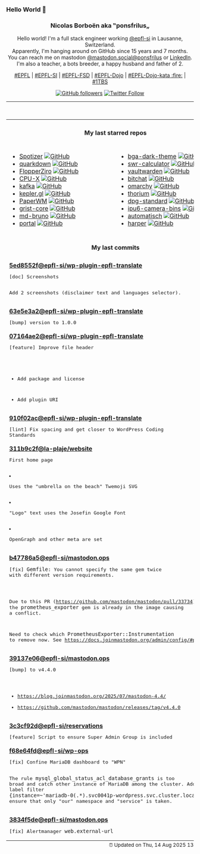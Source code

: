 ### Hello World 👋

<p align="center">
  <!-- use https://avatars.githubusercontent.com/u/176002?v=4 for your default github picture 
  <img src="https://raw.githubusercontent.com/ponsfrilus/ponsfrilus/master/img/ponsfrilus.png" title="Nicolas Borboën aka ‟ponsfrilus„" alt="Nicolas Borboën aka ‟ponsfrilus„" /> -->
  <h3 align="center">
    Nicolas Borboën aka ‟ponsfrilus„
  </h3>
  <p align="center">
    Hello world! I'm a full stack engineer working <a href="https://github.com/epfl-si">@epfl-si</a> in Lausanne, Switzerland.
    <br />Apparently, I'm hanging around on GitHub since 15 years and 7 months.
    <br />You can reach me on mastodon <a href="https://mastodon.social/@ponsfrilus" rel="me">@mastodon.social@ponsfrilus</a> or <a href="http://linkedin.com/in/nicolasborboen">LinkedIn</a>.
    <br />I'm also a teacher, a bots breeder, a happy husband and father of 2.
  </p>
  <p align="center">
    <a href="https://www.epfl.ch">#EPFL</a> | 
    <a href="https://github.com/epfl-si/">#EPFL-SI</a> | 
    <a href="https://github.com/epfl-fsd">#EPFL-FSD</a> | 
    <a href="https://github.com/topics/epfl-dojo">#EPFL-Dojo</a> | 
    <a href="https://github.com/topics/epfl-dojo-kata">#EPFL-Dojo-kata :fire:</a> | 
    <a href="https://en.wikipedia.org/wiki/Indentation_style#Variant:_1TBS_(OTBS)">#1TBS</a>
  </p>
  <p align="center">
    <a href="https://github.com/ponsfrilus"><img alt="GitHub followers" src="https://img.shields.io/github/followers/ponsfrilus?label=Follow%20me%20on%20github&style=social"></a>
    <a href="https://twitter.com/ponsfrilus"><img alt="Twitter Follow" src="https://img.shields.io/twitter/follow/ponsfrilus?label=follow%20me%20on%20twitter&style=social"></a>
  </p>
  </p><hr><table align="center">
<tr>
<td colspan="2" align="center"><h4>My last starred repos</h4></td>
</tr>
<tr>
<td valign="top">
<ul>
<li>
<a href="https://github.com/afkarxyz/Spotizer" title="Spotizer allows you to download Spotify tracks, albums, and playlists from Deezer using ISRC matching, which is very accurate." target="_blank">Spotizer</a>&nbsp;<a href="https://github.com/afkarxyz/Spotizer" title="Spotizer allows you to download Spotify tracks, albums, and playlists from Deezer using ISRC matching, which is very accurate." target="_blank"><img src="https://img.shields.io/github/stars/afkarxyz/Spotizer?style=social" alt="GitHub"></a>
</li>
<li>
<a href="https://github.com/iamgio/quarkdown" title="🪐 Markdown with superpowers — from ideas to papers, presentations and books." target="_blank">quarkdown</a>&nbsp;<a href="https://github.com/iamgio/quarkdown" title="🪐 Markdown with superpowers — from ideas to papers, presentations and books." target="_blank"><img src="https://img.shields.io/github/stars/iamgio/quarkdown?style=social" alt="GitHub"></a>
</li>
<li>
<a href="https://github.com/lraton/FlopperZiro" title="A Flipper Zero clone, but cheapest, DIY and simply Open Source, made with Arduino IDE" target="_blank">FlopperZiro</a>&nbsp;<a href="https://github.com/lraton/FlopperZiro" title="A Flipper Zero clone, but cheapest, DIY and simply Open Source, made with Arduino IDE" target="_blank"><img src="https://img.shields.io/github/stars/lraton/FlopperZiro?style=social" alt="GitHub"></a>
</li>
<li>
<a href="https://github.com/TheTumultuousUnicornOfDarkness/CPU-X" title="CPU-X is a Free software that gathers information on CPU, motherboard and more" target="_blank">CPU-X</a>&nbsp;<a href="https://github.com/TheTumultuousUnicornOfDarkness/CPU-X" title="CPU-X is a Free software that gathers information on CPU, motherboard and more" target="_blank"><img src="https://img.shields.io/github/stars/TheTumultuousUnicornOfDarkness/CPU-X?style=social" alt="GitHub"></a>
</li>
<li>
<a href="https://github.com/apache/kafka" title="Mirror of Apache Kafka" target="_blank">kafka</a>&nbsp;<a href="https://github.com/apache/kafka" title="Mirror of Apache Kafka" target="_blank"><img src="https://img.shields.io/github/stars/apache/kafka?style=social" alt="GitHub"></a>
</li>
<li>
<a href="https://github.com/keplergl/kepler.gl" title="Kepler.gl is a powerful open source geospatial analysis tool for large-scale data sets." target="_blank">kepler.gl</a>&nbsp;<a href="https://github.com/keplergl/kepler.gl" title="Kepler.gl is a powerful open source geospatial analysis tool for large-scale data sets." target="_blank"><img src="https://img.shields.io/github/stars/keplergl/kepler.gl?style=social" alt="GitHub"></a>
</li>
<li>
<a href="https://github.com/paperwm/PaperWM" title="Tiled scrollable window management for GNOME Shell" target="_blank">PaperWM</a>&nbsp;<a href="https://github.com/paperwm/PaperWM" title="Tiled scrollable window management for GNOME Shell" target="_blank"><img src="https://img.shields.io/github/stars/paperwm/PaperWM?style=social" alt="GitHub"></a>
</li>
<li>
<a href="https://github.com/gristlabs/grist-core" title="Grist is the evolution of spreadsheets." target="_blank">grist-core</a>&nbsp;<a href="https://github.com/gristlabs/grist-core" title="Grist is the evolution of spreadsheets." target="_blank"><img src="https://img.shields.io/github/stars/gristlabs/grist-core?style=social" alt="GitHub"></a>
</li>
<li>
<a href="https://github.com/epfl-si/md-bruno" title="Collection d'appels vers les APIs de l'équipe MD" target="_blank">md-bruno</a>&nbsp;<a href="https://github.com/epfl-si/md-bruno" title="Collection d'appels vers les APIs de l'équipe MD" target="_blank"><img src="https://img.shields.io/github/stars/epfl-si/md-bruno?style=social" alt="GitHub"></a>
</li>
<li>
<a href="https://github.com/kooked-ch/portal" title="null" target="_blank">portal</a>&nbsp;<a href="https://github.com/kooked-ch/portal" title="null" target="_blank"><img src="https://img.shields.io/github/stars/kooked-ch/portal?style=social" alt="GitHub"></a>
</li>
</ul>
<img width="450" height="1" /></td>
<td valign="top">
<ul>
<li>
<a href="https://github.com/audabas/bga-dark-theme" title="A dark css theme for boardgamearena.com" target="_blank">bga-dark-theme</a>&nbsp;<a href="https://github.com/audabas/bga-dark-theme" title="A dark css theme for boardgamearena.com" target="_blank"><img src="https://img.shields.io/github/stars/audabas/bga-dark-theme?style=social" alt="GitHub"></a>
</li>
<li>
<a href="https://github.com/wichtounet/swr-calculator" title="Safe Withdrawal Rate (SWR) Calculator" target="_blank">swr-calculator</a>&nbsp;<a href="https://github.com/wichtounet/swr-calculator" title="Safe Withdrawal Rate (SWR) Calculator" target="_blank"><img src="https://img.shields.io/github/stars/wichtounet/swr-calculator?style=social" alt="GitHub"></a>
</li>
<li>
<a href="https://github.com/dani-garcia/vaultwarden" title="Unofficial Bitwarden compatible server written in Rust, formerly known as bitwarden_rs" target="_blank">vaultwarden</a>&nbsp;<a href="https://github.com/dani-garcia/vaultwarden" title="Unofficial Bitwarden compatible server written in Rust, formerly known as bitwarden_rs" target="_blank"><img src="https://img.shields.io/github/stars/dani-garcia/vaultwarden?style=social" alt="GitHub"></a>
</li>
<li>
<a href="https://github.com/permissionlesstech/bitchat" title="bluetooth mesh chat, IRC vibes" target="_blank">bitchat</a>&nbsp;<a href="https://github.com/permissionlesstech/bitchat" title="bluetooth mesh chat, IRC vibes" target="_blank"><img src="https://img.shields.io/github/stars/permissionlesstech/bitchat?style=social" alt="GitHub"></a>
</li>
<li>
<a href="https://github.com/basecamp/omarchy" title="Opinionated Arch/Hyprland Setup" target="_blank">omarchy</a>&nbsp;<a href="https://github.com/basecamp/omarchy" title="Opinionated Arch/Hyprland Setup" target="_blank"><img src="https://img.shields.io/github/stars/basecamp/omarchy?style=social" alt="GitHub"></a>
</li>
<li>
<a href="https://github.com/Alex313031/thorium" title="Chromium fork named after radioactive element No. 90. Windows and MacOS/Raspi/Android/Special builds are in different repositories, links are towards the top of the README.md." target="_blank">thorium</a>&nbsp;<a href="https://github.com/Alex313031/thorium" title="Chromium fork named after radioactive element No. 90. Windows and MacOS/Raspi/Android/Special builds are in different repositories, links are towards the top of the README.md." target="_blank"><img src="https://img.shields.io/github/stars/Alex313031/thorium?style=social" alt="GitHub"></a>
</li>
<li>
<a href="https://github.com/DPGAlliance/dpg-standard" title="Digital Public Goods Standard" target="_blank">dpg-standard</a>&nbsp;<a href="https://github.com/DPGAlliance/dpg-standard" title="Digital Public Goods Standard" target="_blank"><img src="https://img.shields.io/github/stars/DPGAlliance/dpg-standard?style=social" alt="GitHub"></a>
</li>
<li>
<a href="https://github.com/intel/ipu6-camera-bins" title="null" target="_blank">ipu6-camera-bins</a>&nbsp;<a href="https://github.com/intel/ipu6-camera-bins" title="null" target="_blank"><img src="https://img.shields.io/github/stars/intel/ipu6-camera-bins?style=social" alt="GitHub"></a>
</li>
<li>
<a href="https://github.com/automatisch/automatisch" title="The open source Zapier alternative. Build workflow automation without spending time and money." target="_blank">automatisch</a>&nbsp;<a href="https://github.com/automatisch/automatisch" title="The open source Zapier alternative. Build workflow automation without spending time and money." target="_blank"><img src="https://img.shields.io/github/stars/automatisch/automatisch?style=social" alt="GitHub"></a>
</li>
<li>
<a href="https://github.com/Automattic/harper" title="Offline, privacy-first grammar checker. Fast, open-source, Rust-powered" target="_blank">harper</a>&nbsp;<a href="https://github.com/Automattic/harper" title="Offline, privacy-first grammar checker. Fast, open-source, Rust-powered" target="_blank"><img src="https://img.shields.io/github/stars/Automattic/harper?style=social" alt="GitHub"></a>
</li>
</ul>
<img width="450" height="1" /></td>
</tr>
<tr>
<td colspan="2" align="center"><h4>My last commits</h4></td>
</tr>
<tr>
        <td colspan="2">
          <div><strong><a href="https://api.github.com/repos/epfl-si/wp-plugin-epfl-translate/commits/5ed8552fc7a39c874ba635ee678387ff5001d369" title="2025-08-07T11:21:03.000+02:00" target="_blank">5ed8552f</a><a href="https://github.com/epfl-si">@epfl-si</a><a href="https://github.com/epfl-si/wp-plugin-epfl-translate" title="Simple WordPress plugin to translate page with Google Translate">/wp-plugin-epfl-translate</a></strong></div>
          <pre>[doc] Screenshots

Add 2 screenshots (disclaimer text and languages selector).</pre>
        </td>
        </tr><tr>
        <td colspan="2">
          <div><strong><a href="https://api.github.com/repos/epfl-si/wp-plugin-epfl-translate/commits/63e5e3a24632a91201210543c80cb89b47547e19" title="2025-08-06T11:25:32.000+02:00" target="_blank">63e5e3a2</a><a href="https://github.com/epfl-si">@epfl-si</a><a href="https://github.com/epfl-si/wp-plugin-epfl-translate" title="Simple WordPress plugin to translate page with Google Translate">/wp-plugin-epfl-translate</a></strong></div>
          <pre>[bump] version to 1.0.0</pre>
        </td>
        </tr><tr>
        <td colspan="2">
          <div><strong><a href="https://api.github.com/repos/epfl-si/wp-plugin-epfl-translate/commits/07164ae2057ce8f05e5ec71c3e2fba40593a5b20" title="2025-08-06T10:34:58.000+02:00" target="_blank">07164ae2</a><a href="https://github.com/epfl-si">@epfl-si</a><a href="https://github.com/epfl-si/wp-plugin-epfl-translate" title="Simple WordPress plugin to translate page with Google Translate">/wp-plugin-epfl-translate</a></strong></div>
          <pre>[feature] Improve file header

- Add package and license
- Add plugin URI</pre>
        </td>
        </tr><tr>
        <td colspan="2">
          <div><strong><a href="https://api.github.com/repos/epfl-si/wp-plugin-epfl-translate/commits/910f02acd408ebb94f3837c6cd59741409db91d1" title="2025-08-06T10:34:19.000+02:00" target="_blank">910f02ac</a><a href="https://github.com/epfl-si">@epfl-si</a><a href="https://github.com/epfl-si/wp-plugin-epfl-translate" title="Simple WordPress plugin to translate page with Google Translate">/wp-plugin-epfl-translate</a></strong></div>
          <pre>[lint] Fix spacing and get closer to WordPress Coding Standards</pre>
        </td>
        </tr><tr>
        <td colspan="2">
          <div><strong><a href="https://api.github.com/repos/la-plaje/website/commits/311b9c2fcaacc692c89236c8215b17ba531e0c5c" title="2025-07-30T18:43:11.000+02:00" target="_blank">311b9c2f</a><a href="https://github.com/la-plaje">@la-plaje</a><a href="https://github.com/la-plaje/website" title="null">/website</a></strong></div>
          <pre>First home page

- Uses the "umbrella on the beach" Twemoji SVG
- "Logo" text uses the Josefin Google Font
- OpenGraph and other meta are set</pre>
        </td>
        </tr><tr>
        <td colspan="2">
          <div><strong><a href="https://api.github.com/repos/epfl-si/mastodon.ops/commits/b47786a53dd9f69bfc50454690b6614b329412c2" title="2025-07-08T20:18:29.000+02:00" target="_blank">b47786a5</a><a href="https://github.com/epfl-si">@epfl-si</a><a href="https://github.com/epfl-si/mastodon.ops" title="Mastodon server of EPFL">/mastodon.ops</a></strong></div>
          <pre>[fix] `Gemfile`: You cannot specify the same gem twice with different version requirements.

Due to this PR (https://github.com/mastodon/mastodon/pull/33734), the 
`prometheus_exporter` gem is already in the image causing a conflict.

Need to check which `PrometheusExporter::Instrumentation` to remove now. 
See https://docs.joinmastodon.org/admin/config/#prometheus</pre>
        </td>
        </tr><tr>
        <td colspan="2">
          <div><strong><a href="https://api.github.com/repos/epfl-si/mastodon.ops/commits/39137e06ba8d0365224747ba9ad0b37cedc4190c" title="2025-07-08T19:54:09.000+02:00" target="_blank">39137e06</a><a href="https://github.com/epfl-si">@epfl-si</a><a href="https://github.com/epfl-si/mastodon.ops" title="Mastodon server of EPFL">/mastodon.ops</a></strong></div>
          <pre>[bump] to v4.4.0

- https://blog.joinmastodon.org/2025/07/mastodon-4.4/
- https://github.com/mastodon/mastodon/releases/tag/v4.4.0</pre>
        </td>
        </tr><tr>
        <td colspan="2">
          <div><strong><a href="https://api.github.com/repos/epfl-si/reservations/commits/3c3cf92dfab0567682b2201c119d7c934b0948cc" title="2025-07-08T16:18:38.000+02:00" target="_blank">3c3cf92d</a><a href="https://github.com/epfl-si">@epfl-si</a><a href="https://github.com/epfl-si/reservations" title="Source code for the reservations.epfl.ch Web app">/reservations</a></strong></div>
          <pre>[feature] Script to ensure Super Admin Group is included</pre>
        </td>
        </tr><tr>
        <td colspan="2">
          <div><strong><a href="https://api.github.com/repos/epfl-si/wp-ops/commits/f68e64fd8df766d697e3966dcc89ef656df10eb6" title="2025-07-07T18:23:37.000+02:00" target="_blank">f68e64fd</a><a href="https://github.com/epfl-si">@epfl-si</a><a href="https://github.com/epfl-si/wp-ops" title="DevOps infrastructure for the WordPress-at-EFPL project">/wp-ops</a></strong></div>
          <pre>[fix] Confine MariaDB dashboard to "WPN"

The rule `mysql_global_status_acl_database_grants` is too broad and 
catch other instance of MariaDB among the cluster. Adding the label 
filter 
`{instance=~'mariadb-0(.*).svc0041p-wordpress.svc.cluster.local'}` 
ensure that only "our" namespace and "service" is taken.</pre>
        </td>
        </tr><tr>
        <td colspan="2">
          <div><strong><a href="https://api.github.com/repos/epfl-si/mastodon.ops/commits/3834f5de64772a9f4a3e169f68ecd86c0d41619c" title="2025-07-06T00:16:14.000+02:00" target="_blank">3834f5de</a><a href="https://github.com/epfl-si">@epfl-si</a><a href="https://github.com/epfl-si/mastodon.ops" title="Mastodon server of EPFL">/mastodon.ops</a></strong></div>
          <pre>[fix] Alertmanager `web.external-url`</pre>
        </td>
        </tr><tfoot>
<tr>
<td colspan="2" align="right">
<img width="900" height="1" />
<small>⏰ Updated on Thu, 14 Aug 2025 13:54:46 GMT</small>
</td>
</tr>
</tfoot>
<br />
</table>
